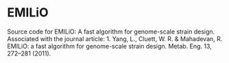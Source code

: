 # EMILiO
Source code for EMILiO: A fast algorithm for genome-scale strain design.
Associated with the journal article: 1. Yang, L., Cluett, W. R. & Mahadevan, R. EMILiO: a fast algorithm for genome-scale strain design. Metab. Eng. 13, 272–281 (2011). 
